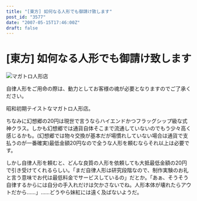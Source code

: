 ```yaml
---
title: "[東方] 如何なる人形でも御請け致します"
post_id: "3577"
date: "2007-05-15T17:46:00Z"
draft: false
---
```


# [東方] 如何なる人形でも御請け致します

![マガトロ人形店](/image/illustrations/pbbs/2005-2007/tohov_003653_s.png)  
  
自律人形をご用命の際は、動力としてお客様の魂が必要となりますのでご了承ください。  
  
昭和初期テイストなマガトロ人形店。  
  
ちなみに幻想郷の20円は現世で言うならハイエンドかつフラッグシップ級な式神クラス。しかも幻想郷では通貨自体そこまで流通していないのでもう少々高く感じるかも。(幻想郷では物々交換が基本だが場慣れしていない場合は通貨で支払うのが一番確実)最低金額20円なので全うな人形を頼むならそれ以上は必要です。  
  
しかし自律人形を頼むと、どんな良質の人形を依頼しても大抵最低金額の20円で引き受けてくれるらしい。「まだ自律人形は研究段階なので、制作実験のお礼と言う意味でお代は最低料金でサービスしているの」だとか。「あぁ、そうそう自律するからには自分の手入れだけは欠かさないでね。人形本体が壊れたらアウトだから……」……どうやら妹紅には遠く及ばないようだ。
